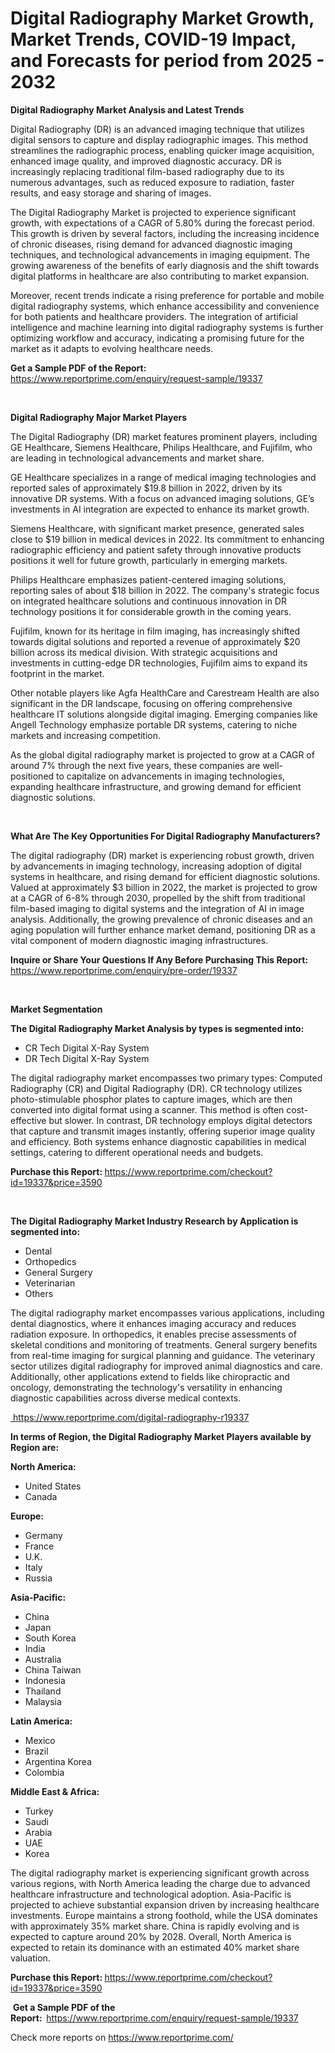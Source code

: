 <p><h1>Digital Radiography Market Growth, Market Trends, COVID-19 Impact, and Forecasts for period from 2025 - 2032</h1></p><p><strong>Digital Radiography Market Analysis and Latest Trends</strong></p>
<p><p>Digital Radiography (DR) is an advanced imaging technique that utilizes digital sensors to capture and display radiographic images. This method streamlines the radiographic process, enabling quicker image acquisition, enhanced image quality, and improved diagnostic accuracy. DR is increasingly replacing traditional film-based radiography due to its numerous advantages, such as reduced exposure to radiation, faster results, and easy storage and sharing of images.</p><p>The Digital Radiography Market is projected to experience significant growth, with expectations of a CAGR of 5.80% during the forecast period. This growth is driven by several factors, including the increasing incidence of chronic diseases, rising demand for advanced diagnostic imaging techniques, and technological advancements in imaging equipment. The growing awareness of the benefits of early diagnosis and the shift towards digital platforms in healthcare are also contributing to market expansion.</p><p>Moreover, recent trends indicate a rising preference for portable and mobile digital radiography systems, which enhance accessibility and convenience for both patients and healthcare providers. The integration of artificial intelligence and machine learning into digital radiography systems is further optimizing workflow and accuracy, indicating a promising future for the market as it adapts to evolving healthcare needs.</p></p>
<p><strong>Get a Sample PDF of the Report:&nbsp;</strong> <a href="https://www.reportprime.com/enquiry/request-sample/19337?utm_campaign=3320&utm_medium=2&utm_source=Github&utm_content=ia&utm_term=19032025&utm_id=digital-radiography">https://www.reportprime.com/enquiry/request-sample/19337</a></p>
<p>&nbsp;</p>
<p><strong>Digital Radiography Major Market Players</strong></p>
<p><p>The Digital Radiography (DR) market features prominent players, including GE Healthcare, Siemens Healthcare, Philips Healthcare, and Fujifilm, who are leading in technological advancements and market share. </p><p>GE Healthcare specializes in a range of medical imaging technologies and reported sales of approximately $19.8 billion in 2022, driven by its innovative DR systems. With a focus on advanced imaging solutions, GE’s investments in AI integration are expected to enhance its market growth.</p><p>Siemens Healthcare, with significant market presence, generated sales close to $19 billion in medical devices in 2022. Its commitment to enhancing radiographic efficiency and patient safety through innovative products positions it well for future growth, particularly in emerging markets.</p><p>Philips Healthcare emphasizes patient-centered imaging solutions, reporting sales of about $18 billion in 2022. The company's strategic focus on integrated healthcare solutions and continuous innovation in DR technology positions it for considerable growth in the coming years.</p><p>Fujifilm, known for its heritage in film imaging, has increasingly shifted towards digital solutions and reported a revenue of approximately $20 billion across its medical division. With strategic acquisitions and investments in cutting-edge DR technologies, Fujifilm aims to expand its footprint in the market.</p><p>Other notable players like Agfa HealthCare and Carestream Health are also significant in the DR landscape, focusing on offering comprehensive healthcare IT solutions alongside digital imaging. Emerging companies like Angell Technology emphasize portable DR systems, catering to niche markets and increasing competition.</p><p>As the global digital radiography market is projected to grow at a CAGR of around 7% through the next five years, these companies are well-positioned to capitalize on advancements in imaging technologies, expanding healthcare infrastructure, and growing demand for efficient diagnostic solutions.</p></p>
<p>&nbsp;</p>
<p><strong>What Are The Key Opportunities For Digital Radiography Manufacturers?</strong></p>
<p><p>The digital radiography (DR) market is experiencing robust growth, driven by advancements in imaging technology, increasing adoption of digital systems in healthcare, and rising demand for efficient diagnostic solutions. Valued at approximately $3 billion in 2022, the market is projected to grow at a CAGR of 6-8% through 2030, propelled by the shift from traditional film-based imaging to digital systems and the integration of AI in image analysis. Additionally, the growing prevalence of chronic diseases and an aging population will further enhance market demand, positioning DR as a vital component of modern diagnostic imaging infrastructures.</p></p>
<p><strong>Inquire or Share Your Questions If Any Before Purchasing This Report:</strong> <a href="https://www.reportprime.com/enquiry/pre-order/19337?utm_campaign=3320&utm_medium=2&utm_source=Github&utm_content=ia&utm_term=19032025&utm_id=digital-radiography">https://www.reportprime.com/enquiry/pre-order/19337</a></p>
<p>&nbsp;</p>
<p><strong>Market Segmentation</strong></p>
<p><strong>The Digital Radiography Market Analysis by types is segmented into:</strong></p>
<p><ul><li>CR Tech Digital X-Ray System</li><li>DR Tech Digital X-Ray System</li></ul></p>
<p><p>The digital radiography market encompasses two primary types: Computed Radiography (CR) and Digital Radiography (DR). CR technology utilizes photo-stimulable phosphor plates to capture images, which are then converted into digital format using a scanner. This method is often cost-effective but slower. In contrast, DR technology employs digital detectors that capture and transmit images instantly, offering superior image quality and efficiency. Both systems enhance diagnostic capabilities in medical settings, catering to different operational needs and budgets.</p></p>
<p><strong>Purchase this Report:&nbsp;</strong><a href="https://www.reportprime.com/checkout?id=19337&price=3590&utm_campaign=3320&utm_medium=2&utm_source=Github&utm_content=ia&utm_term=19032025&utm_id=digital-radiography">https://www.reportprime.com/checkout?id=19337&price=3590</a></p>
<p>&nbsp;</p>
<p><strong>The Digital Radiography Market Industry Research by Application is segmented into:</strong></p>
<p><ul><li>Dental</li><li>Orthopedics</li><li>General Surgery</li><li>Veterinarian</li><li>Others</li></ul></p>
<p><p>The digital radiography market encompasses various applications, including dental diagnostics, where it enhances imaging accuracy and reduces radiation exposure. In orthopedics, it enables precise assessments of skeletal conditions and monitoring of treatments. General surgery benefits from real-time imaging for surgical planning and guidance. The veterinary sector utilizes digital radiography for improved animal diagnostics and care. Additionally, other applications extend to fields like chiropractic and oncology, demonstrating the technology's versatility in enhancing diagnostic capabilities across diverse medical contexts.</p></p>
<p><a href="https://www.reportprime.com/digital-radiography-r19337?utm_campaign=3320&utm_medium=2&utm_source=Github&utm_content=ia&utm_term=19032025&utm_id=digital-radiography">&nbsp;https://www.reportprime.com/digital-radiography-r19337</a></p>
<p><strong>In terms of Region, the Digital Radiography Market Players available by Region are:</strong></p>
<p>
    <p> <strong> North America: </strong>
        <ul>
            <li>United States</li>
            <li>Canada</li>
        </ul>
        </p> 
    <p> <strong> Europe: </strong>
        <ul>
            <li>Germany</li>
            <li>France</li>
            <li>U.K.</li>
            <li>Italy</li>
            <li>Russia</li>
        </ul>
        </p> 
    <p> <strong> Asia-Pacific: </strong>
        <ul>
            <li>China</li>
            <li>Japan</li>
            <li>South Korea</li>
            <li>India</li>
            <li>Australia</li>
            <li>China Taiwan</li>
            <li>Indonesia</li>
            <li>Thailand</li>
            <li>Malaysia</li>
        </ul>
        </p> 
    <p> <strong> Latin America: </strong>
        <ul>
            <li>Mexico</li>
            <li>Brazil</li>
            <li>Argentina Korea</li>
            <li>Colombia</li>
        </ul>
        </p> 
    <p> <strong> Middle East & Africa: </strong>
        <ul>
            <li>Turkey</li>
            <li>Saudi</li>
            <li>Arabia</li>
            <li>UAE</li>
            <li>Korea</li>
        </ul>
    </p>
    </p>
<p><p>The digital radiography market is experiencing significant growth across various regions, with North America leading the charge due to advanced healthcare infrastructure and technological adoption. Asia-Pacific is projected to achieve substantial expansion driven by increasing healthcare investments. Europe maintains a strong foothold, while the USA dominates with approximately 35% market share. China is rapidly evolving and is expected to capture around 20% by 2028. Overall, North America is expected to retain its dominance with an estimated 40% market share valuation.</p></p>
<p><strong>Purchase this Report: </strong><a href="https://www.reportprime.com/checkout?id=19337&price=3590&utm_campaign=3320&utm_medium=2&utm_source=Github&utm_content=ia&utm_term=19032025&utm_id=digital-radiography">https://www.reportprime.com/checkout?id=19337&price=3590</a></p>
<p>&nbsp;<strong>Get a Sample PDF of the Report:&nbsp;&nbsp;</strong><a href="https://www.reportprime.com/enquiry/request-sample/19337?utm_campaign=3320&utm_medium=2&utm_source=Github&utm_content=ia&utm_term=19032025&utm_id=digital-radiography">https://www.reportprime.com/enquiry/request-sample/19337</a></p>
<p><strong></strong></p>
<p>Check more reports on <a href="https://www.reportprime.com/?utm_campaign=3320&utm_medium=2&utm_source=Github&utm_content=ia&utm_term=19032025&utm_id=digital-radiography">https://www.reportprime.com/</a></p>